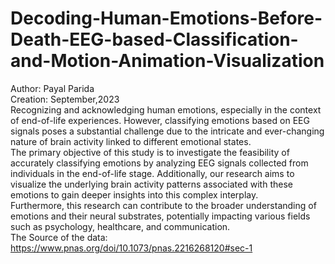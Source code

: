 # Decoding-Human-Emotions-Before-Death-EEG-based-Classification-and-Motion-Animation-Visualization
Author: Payal Parida
<br>
Creation: September,2023
<br>
Recognizing and acknowledging human emotions, especially in the context of end-of-life experiences. However, classifying emotions based on EEG signals poses a substantial challenge due to the intricate and ever-changing nature of brain activity linked to different emotional states. 
<br>
The primary objective of this study is to investigate the feasibility of accurately classifying emotions by analyzing EEG signals collected from individuals in the end-of-life stage. Additionally, our research aims to visualize the underlying brain activity patterns associated with these emotions to gain deeper insights into this complex interplay.
<br>
Furthermore, this research can contribute to the broader understanding of emotions and their neural substrates, potentially impacting various fields such as psychology, healthcare, and communication.
<br>
The Source of the data: https://www.pnas.org/doi/10.1073/pnas.2216268120#sec-1
